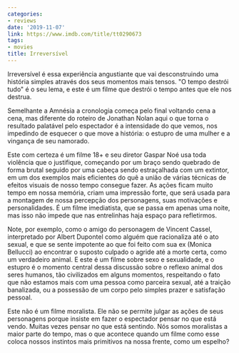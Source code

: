 ```yaml
---
categories:
- reviews
date: '2019-11-07'
link: https://www.imdb.com/title/tt0290673
tags:
- movies
title: Irreversível
---
```


Irreversível é essa experiência angustiante que vai desconstruindo uma história simples através dos seus momentos mais tensos. "O tempo destrói tudo" é o seu lema, e este é um filme que destrói o tempo antes que ele nos destrua.

Semelhante a Amnésia a cronologia começa pelo final voltando cena a cena, mas diferente do roteiro de Jonathan Nolan aqui o que torna o resultado palatável pelo espectador é a intensidade do que vemos, nos impedindo de esquecer o que move a história: o estupro de uma mulher e a vingança de seu namorado.

Este com certeza é um filme 18+ e seu diretor Gaspar Noé usa toda violência que o justifique, começando por um braço sendo quebrado de forma brutal seguido por uma cabeça sendo estraçalhada com um extintor, em um dos exemplos mais eficientes do quê a união de várias técnicas de efeitos visuais de nosso tempo consegue fazer. As ações ficam muito tempo em nossa memória, criam uma impressão forte, que será usada para a montagem de nossa percepção dos personagens, suas motivações e personalidades. É um filme imediatista, que se passa em apenas uma noite, mas isso não impede que nas entrelinhas haja espaço para refletirmos.

Note, por exemplo, como o amigo do personagem de Vincent Cassel, interpretado por Albert Dupontel como alguém que racionaliza até o ato sexual, e que se sente impotente ao que foi feito com sua ex (Monica Bellucci) ao encontrar o suposto culpado o agride até a morte certa, como um verdadeiro animal. E este é um filme sobre sexo e sexualidade, e o estupro é o momento central dessa discussão sobre o reflexo animal dos seres humanos, tão civilizados em alguns momentos, respeitando o fato que não estamos mais com uma pessoa como parceira sexual, até a traição banalizada, ou a possessão de um corpo pelo simples prazer e satisfação pessoal.

Este não é um filme moralista. Ele não se permite julgar as ações de seus personagens porque insiste em fazer o espectador pensar no que está vendo. Muitas vezes pensar no que está sentindo. Nós somos moralistas a maior parte do tempo, mas o que acontece quando um filme como esse coloca nossos instintos mais primitivos na nossa frente, como um espelho?

